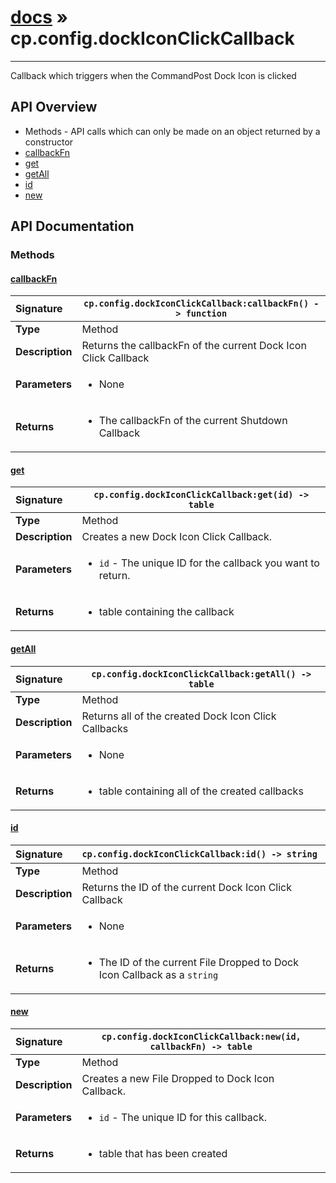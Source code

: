 # [docs](index.md) » cp.config.dockIconClickCallback
---

Callback which triggers when the CommandPost Dock Icon is clicked

## API Overview
* Methods - API calls which can only be made on an object returned by a constructor
 * [callbackFn](#callbackfn)
 * [get](#get)
 * [getAll](#getall)
 * [id](#id)
 * [new](#new)

## API Documentation

### Methods

#### [callbackFn](#callbackfn)
| <span style="float: left;">**Signature**</span> | <span style="float: left;">`cp.config.dockIconClickCallback:callbackFn() -> function` </span>                                                          |
| -----------------------------------------------------|---------------------------------------------------------------------------------------------------------|
| **Type**                                             | Method                                                                                         |
| **Description**                                      | Returns the callbackFn of the current Dock Icon Click Callback                                                                                         |
| **Parameters**                                       | <ul><li>None</li></ul>   |
| **Returns**                                          | <ul><li>The callbackFn of the current Shutdown Callback</li></ul>            |

#### [get](#get)
| <span style="float: left;">**Signature**</span> | <span style="float: left;">`cp.config.dockIconClickCallback:get(id) -> table` </span>                                                          |
| -----------------------------------------------------|---------------------------------------------------------------------------------------------------------|
| **Type**                                             | Method                                                                                         |
| **Description**                                      | Creates a new Dock Icon Click Callback.                                                                                         |
| **Parameters**                                       | <ul><li><code>id</code>      - The unique ID for the callback you want to return.</li></ul>   |
| **Returns**                                          | <ul><li>table containing the callback</li></ul>            |

#### [getAll](#getall)
| <span style="float: left;">**Signature**</span> | <span style="float: left;">`cp.config.dockIconClickCallback:getAll() -> table` </span>                                                          |
| -----------------------------------------------------|---------------------------------------------------------------------------------------------------------|
| **Type**                                             | Method                                                                                         |
| **Description**                                      | Returns all of the created Dock Icon Click Callbacks                                                                                         |
| **Parameters**                                       | <ul><li>None</li></ul>   |
| **Returns**                                          | <ul><li>table containing all of the created callbacks</li></ul>            |

#### [id](#id)
| <span style="float: left;">**Signature**</span> | <span style="float: left;">`cp.config.dockIconClickCallback:id() -> string` </span>                                                          |
| -----------------------------------------------------|---------------------------------------------------------------------------------------------------------|
| **Type**                                             | Method                                                                                         |
| **Description**                                      | Returns the ID of the current Dock Icon Click Callback                                                                                         |
| **Parameters**                                       | <ul><li>None</li></ul>   |
| **Returns**                                          | <ul><li>The ID of the current File Dropped to Dock Icon Callback as a <code>string</code></li></ul>            |

#### [new](#new)
| <span style="float: left;">**Signature**</span> | <span style="float: left;">`cp.config.dockIconClickCallback:new(id, callbackFn) -> table` </span>                                                          |
| -----------------------------------------------------|---------------------------------------------------------------------------------------------------------|
| **Type**                                             | Method                                                                                         |
| **Description**                                      | Creates a new File Dropped to Dock Icon Callback.                                                                                         |
| **Parameters**                                       | <ul><li><code>id</code>      - The unique ID for this callback.</li></ul>   |
| **Returns**                                          | <ul><li>table that has been created</li></ul>            |

